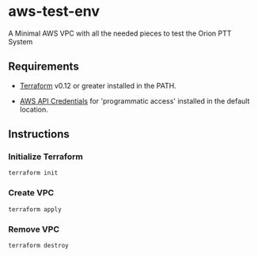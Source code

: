 # aws-test-env

A Minimal AWS VPC with all the needed pieces to test the Orion PTT System

## Requirements

* [Terraform](https://www.terraform.io/downloads.html) v0.12 or greater installed in the PATH.

* [AWS API Credentials](https://docs.aws.amazon.com/general/latest/gr/aws-sec-cred-types.html) for 'programmatic access' installed in the default location.

## Instructions

### Initialize Terraform

    terraform init
    
### Create VPC

    terraform apply
    
### Remove VPC

    terraform destroy